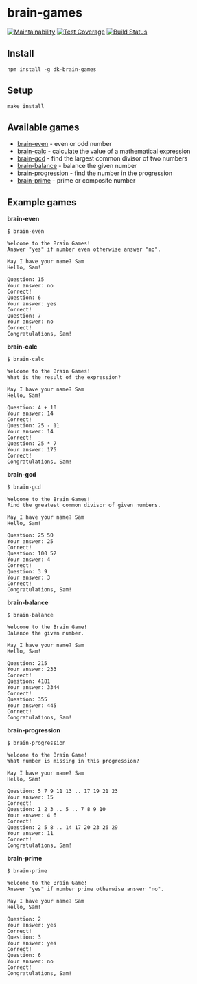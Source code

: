 # brain-games

[![Maintainability](https://api.codeclimate.com/v1/badges/de492b306fa2834a0280/maintainability)](https://codeclimate.com/github/DimaKabanov/project-lvl1-s256/maintainability)
[![Test Coverage](https://api.codeclimate.com/v1/badges/de492b306fa2834a0280/test_coverage)](https://codeclimate.com/github/DimaKabanov/project-lvl1-s256/test_coverage)
[![Build Status](https://travis-ci.org/DimaKabanov/project-lvl1-s256.svg?branch=master)](https://travis-ci.org/DimaKabanov/project-lvl1-s256)

## Install

```console
npm install -g dk-brain-games
```

## Setup

```console
make install
```

## Available games

- [brain-even](#brain-even) - even or odd number
- [brain-calc](#brain-calc) - calculate the value of a mathematical expression
- [brain-gcd](#brain-gcd) - find the largest common divisor of two numbers
- [brain-balance](#brain-balance) - balance the given number
- [brain-progression](#brain-progression) - find the number in the progression
- [brain-prime](#brain-prime) - prime or composite number


## Example games

**<a name="brain-even"></a>brain-even**
```console
$ brain-even

Welcome to the Brain Games!
Answer "yes" if number even otherwise answer "no".

May I have your name? Sam
Hello, Sam!

Question: 15
Your answer: no
Correct!
Question: 6
Your answer: yes
Correct!
Question: 7
Your answer: no
Correct!
Congratulations, Sam!
```

**<a name="brain-calc"></a>brain-calc**
```console
$ brain-calc

Welcome to the Brain Games!
What is the result of the expression?

May I have your name? Sam
Hello, Sam!

Question: 4 + 10
Your answer: 14
Correct!
Question: 25 - 11
Your answer: 14
Correct!
Question: 25 * 7
Your answer: 175
Correct!
Congratulations, Sam!
```

**<a name="brain-gcd"></a>brain-gcd**
```console
$ brain-gcd

Welcome to the Brain Games!
Find the greatest common divisor of given numbers.

May I have your name? Sam
Hello, Sam!

Question: 25 50
Your answer: 25
Correct!
Question: 100 52
Your answer: 4
Correct!
Question: 3 9
Your answer: 3
Correct!
Congratulations, Sam!
```

**<a name="brain-balance"></a>brain-balance**
```console
$ brain-balance

Welcome to the Brain Game!
Balance the given number.

May I have your name? Sam
Hello, Sam!

Question: 215
Your answer: 233
Correct!
Question: 4181
Your answer: 3344
Correct!
Question: 355
Your answer: 445
Correct!
Congratulations, Sam!
```

**<a name="brain-progression"></a>brain-progression**
```console
$ brain-progression

Welcome to the Brain Game!
What number is missing in this progression?

May I have your name? Sam
Hello, Sam!

Question: 5 7 9 11 13 .. 17 19 21 23
Your answer: 15
Correct!
Question: 1 2 3 .. 5 .. 7 8 9 10
Your answer: 4 6
Correct!
Question: 2 5 8 .. 14 17 20 23 26 29
Your answer: 11
Correct!
Congratulations, Sam!
```

**<a name="brain-prime"></a>brain-prime**
```console
$ brain-prime

Welcome to the Brain Game!
Answer "yes" if number prime otherwise answer "no".

May I have your name? Sam
Hello, Sam!

Question: 2
Your answer: yes
Correct!
Question: 3
Your answer: yes
Correct!
Question: 6
Your answer: no
Correct!
Congratulations, Sam!
```